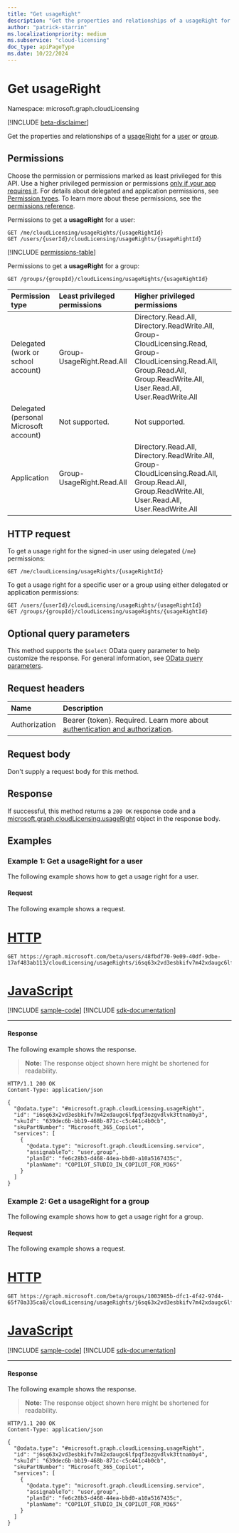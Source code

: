 ```yaml
---
title: "Get usageRight"
description: "Get the properties and relationships of a usageRight for a user or group."
author: "patrick-starrin"
ms.localizationpriority: medium
ms.subservice: "cloud-licensing"
doc_type: apiPageType
ms.date: 10/22/2024
---
```


# Get usageRight

Namespace: microsoft.graph.cloudLicensing

[!INCLUDE [beta-disclaimer](../../includes/beta-disclaimer.md)]

Get the properties and relationships of a [usageRight](../resources/cloudlicensing-usageright.md) for a [user](../resources/user.md) or [group](../resources/group.md).

## Permissions

Choose the permission or permissions marked as least privileged for this API. Use a higher privileged permission or permissions [only if your app requires it](/graph/permissions-overview#best-practices-for-using-microsoft-graph-permissions). For details about delegated and application permissions, see [Permission types](/graph/permissions-overview#permission-types). To learn more about these permissions, see the [permissions reference](/graph/permissions-reference).

Permissions to get a **usageRight** for a user:

<!-- { "blockType": "ignored"} -->
``` http
GET /me/cloudLicensing/usageRights/{usageRightId}
GET /users/{userId}/cloudLicensing/usageRights/{usageRightId}
```

<!-- { "blockType": "permissions", "name": "cloudlicensing_usageright_get" } -->
[!INCLUDE [permissions-table](../includes/permissions/cloudlicensing-usageright-get-permissions.md)]

Permissions to get a **usageRight** for a group:

<!-- { "blockType": "ignored"} -->
``` http
GET /groups/{groupId}/cloudLicensing/usageRights/{usageRightId}
```

<!-- { "blockType": "permissions", "name": "cloudlicensing_usageright_get", "requestUrls": "GET /groups/{groupId}/cloudLicensing/usageRights/{usageRightId}" } -->
|Permission type|Least privileged permissions|Higher privileged permissions|
|:---|:---|:---|
|Delegated (work or school account)|Group-UsageRight.Read.All|Directory.Read.All, Directory.ReadWrite.All, Group-CloudLicensing.Read, Group-CloudLicensing.Read.All, Group.Read.All, Group.ReadWrite.All, User.Read.All, User.ReadWrite.All|
|Delegated (personal Microsoft account)|Not supported.|Not supported.|
|Application|Group-UsageRight.Read.All|Directory.Read.All, Directory.ReadWrite.All, Group-CloudLicensing.Read.All, Group.Read.All, Group.ReadWrite.All, User.Read.All, User.ReadWrite.All|

## HTTP request

To get a usage right for the signed-in user using delegated (`/me`) permissions:

<!-- { "blockType": "ignored" }
-->
``` http
GET /me/cloudLicensing/usageRights/{usageRightId}
```

To get a usage right for a specific user or a group using either delegated or application permissions:

<!-- { "blockType": "ignored" }
-->
``` http
GET /users/{userId}/cloudLicensing/usageRights/{usageRightId}
GET /groups/{groupId}/cloudLicensing/usageRights/{usageRightId}
```

## Optional query parameters

This method supports the `$select` OData query parameter to help customize the response. For general information, see [OData query parameters](/graph/query-parameters).

## Request headers

|Name|Description|
|:---|:---|
|Authorization|Bearer {token}. Required. Learn more about [authentication and authorization](/graph/auth/auth-concepts).|

## Request body

Don't supply a request body for this method.

## Response

If successful, this method returns a `200 OK` response code and a [microsoft.graph.cloudLicensing.usageRight](../resources/cloudlicensing-usageright.md) object in the response body.

## Examples

### Example 1: Get a usageRight for a user

The following example shows how to get a usage right for a user.

#### Request

The following example shows a request.
# [HTTP](#tab/http)
<!-- {
  "blockType": "request",
  "name": "cloudlicensing-usageright-get-example",
  "sampleKeys": ["48fbdf70-9e09-40df-9dbe-17af483ab113","i6sq63x2vd3esbkifv7m42xdaugc6lfpqf3ozgvdlvk3ttnamby3"]
}
-->
``` http
GET https://graph.microsoft.com/beta/users/48fbdf70-9e09-40df-9dbe-17af483ab113/cloudLicensing/usageRights/i6sq63x2vd3esbkifv7m42xdaugc6lfpqf3ozgvdlvk3ttnamby3
```

# [JavaScript](#tab/javascript)
[!INCLUDE [sample-code](../includes/snippets/javascript/cloudlicensing-usageright-get-example-javascript-snippets.md)]
[!INCLUDE [sdk-documentation](../includes/snippets/snippets-sdk-documentation-link.md)]

---

#### Response

The following example shows the response.
>**Note:** The response object shown here might be shortened for readability.
<!-- {
  "blockType": "response",
  "truncated": true,
  "@odata.type": "microsoft.graph.cloudLicensing.usageRight"
}
-->
``` http
HTTP/1.1 200 OK
Content-Type: application/json

{
  "@odata.type": "#microsoft.graph.cloudLicensing.usageRight",
  "id": "i6sq63x2vd3esbkifv7m42xdaugc6lfpqf3ozgvdlvk3ttnamby3",
  "skuId": "639dec6b-bb19-468b-871c-c5c441c4b0cb",
  "skuPartNumber": "Microsoft_365_Copilot",
  "services": [
    {
      "@odata.type": "microsoft.graph.cloudLicensing.service",
      "assignableTo": "user,group",
      "planId": "fe6c28b3-d468-44ea-bbd0-a10a5167435c",
      "planName": "COPILOT_STUDIO_IN_COPILOT_FOR_M365"
    }
  ]
}
```

### Example 2: Get a usageRight for a group

The following example shows how to get a usage right for a group.

#### Request

The following example shows a request.
# [HTTP](#tab/http)
<!-- {
  "blockType": "request",
  "name": "cloudlicensing-usageright-get-2-example",
  "sampleKeys": ["1003985b-dfc1-4f42-97d4-65f70a335ca8","j6sq63x2vd3esbkifv7m42xdaugc6lfpqf3ozgvdlvk3ttnamby4"]
}
-->
``` http
GET https://graph.microsoft.com/beta/groups/1003985b-dfc1-4f42-97d4-65f70a335ca8/cloudLicensing/usageRights/j6sq63x2vd3esbkifv7m42xdaugc6lfpqf3ozgvdlvk3ttnamby4
```

# [JavaScript](#tab/javascript)
[!INCLUDE [sample-code](../includes/snippets/javascript/cloudlicensing-usageright-get-2-example-javascript-snippets.md)]
[!INCLUDE [sdk-documentation](../includes/snippets/snippets-sdk-documentation-link.md)]

---

#### Response

The following example shows the response.
>**Note:** The response object shown here might be shortened for readability.
<!-- {
  "blockType": "response",
  "truncated": true,
  "@odata.type": "microsoft.graph.cloudLicensing.usageRight"
}
-->
``` http
HTTP/1.1 200 OK
Content-Type: application/json

{
  "@odata.type": "#microsoft.graph.cloudLicensing.usageRight",
  "id": "j6sq63x2vd3esbkifv7m42xdaugc6lfpqf3ozgvdlvk3ttnamby4",
  "skuId": "639dec6b-bb19-468b-871c-c5c441c4b0cb",
  "skuPartNumber": "Microsoft_365_Copilot",
  "services": [
    {
      "@odata.type": "microsoft.graph.cloudLicensing.service",
      "assignableTo": "user,group",
      "planId": "fe6c28b3-d468-44ea-bbd0-a10a5167435c",
      "planName": "COPILOT_STUDIO_IN_COPILOT_FOR_M365"
    }
  ]
}
```
